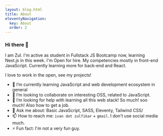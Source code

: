 ```yaml
---
layout: blog.html
title: About
eleventyNavigation:
  key: About
  order: 2
---
```


### Hi there 👋

I am Zul. I'm active as student in Fullstack JS Bootcamp now, learning Next.js in this week.
I'm Open for hire. My competencies mostly in front-end JavaScript. Currently learning more for back-end and React.

I love to work in the open, see my projects!

- 🌱 I’m currently learning JavaScript and web development ecosystem in general
- 👯 I’m looking to collaborate on interesting OSS, related to JavaScript.
- 🤔 I’m looking for help with learning all this web stack! So much! soo much! Also how to get a job.
- 💬 Ask me about: Basic JavaScript, SASS, Eleventy, Tailwind CSS/
- 📫 How to reach me: `ivan dot zulfikar` + `gmail`. I don't use social media much.
- ⚡ Fun fact: I'm not a very fun guy.

<!--
**zulvkr/zulvkr** is a ✨ _special_ ✨ repository because its `README.md` (this file) appears on your GitHub profile.

Here are some ideas to get you started:

- 🔭 I’m currently working on ...
- 🌱 I’m currently learning ...
- 👯 I’m looking to collaborate on ...
- 🤔 I’m looking for help with ...
- 💬 Ask me about ...
- 📫 How to reach me: ...
- 😄 Pronouns: ...
- ⚡ Fun fact: ...
-->
